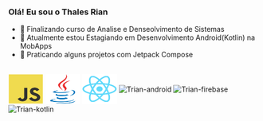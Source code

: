 ### Olá! Eu sou o Thales Rian

- 🌱 Finalizando curso de Analise e Denseolvimento de Sistemas
- 💼 Atualmente estou Estagiando em Desenvolvimento Android(Kotlin) na MobApps
- 🔦 Praticando alguns projetos com Jetpack Compose

<div style="display: inline_block"><br>
  <img align="center"  height="60" width="70" alt="Trian-Js" src="https://raw.githubusercontent.com/devicons/devicon/master/icons/javascript/javascript-original.svg">  
  <img align="center"  height="60" width="70" alt="Trian-Java" src="https://raw.githubusercontent.com/devicons/devicon/master/icons/java/java-original.svg"> 
  <img align="center"  height="60" width="70" alt="Trian-react" src="https://raw.githubusercontent.com/devicons/devicon/master/icons/react/react-original.svg">
  <img align="center"  height="60" width="70" alt="Trian-android" src="https://img.icons8.com/color/48/000000/android-studio--v2.png"/>
  <img align="center"  height="60" width="70" alt="Trian-firebase" src="https://img.icons8.com/color/48/000000/firebase.png"/>
  <img align="center"  height="60" width="70" alt="Trian-kotlin" src="https://img.icons8.com/color/48/null/kotlin.png"/>
</div>
